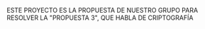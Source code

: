 ESTE PROYECTO ES LA PROPUESTA DE NUESTRO GRUPO PARA RESOLVER 
LA "PROPUESTA 3", QUE HABLA DE CRIPTOGRAFÍA